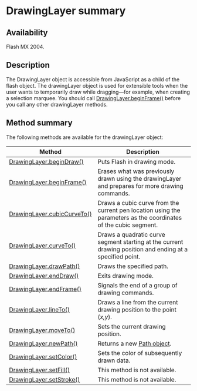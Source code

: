 # DrawingLayer summary

## Availability

Flash MX 2004.

## Description

The DrawingLayer object is accessible from JavaScript as a child of the flash object. The drawingLayer object is used for extensible tools when the user wants to temporarily draw while dragging—for example, when creating a selection marquee. You should call [DrawingLayer.beginFrame()](../DrawingLayer_object/DrawingLayer1.md) before you call any other drawingLayer methods.

## Method summary

The following methods are available for the drawingLayer object:

| **Method** | **Description** |
| --- | --- |
| [DrawingLayer.beginDraw()](../DrawingLayer_object/DrawingLayer.md) | Puts Flash in drawing mode. |
| [DrawingLayer.beginFrame()](../DrawingLayer_object/DrawingLayer1.md) | Erases what was previously drawn using the drawingLayer and prepares for more drawing commands. |
| [DrawingLayer.cubicCurveTo()](../DrawingLayer_object/DrawingLayer2.md) | Draws a cubic curve from the current pen location using the parameters as the coordinates of the cubic segment. |
| [DrawingLayer.curveTo()](../DrawingLayer_object/DrawingLayer3.md) | Draws a quadratic curve segment starting at the current drawing position and ending at a specified point. |
| [DrawingLayer.drawPath()](../DrawingLayer_object/DrawingLayer4.md) | Draws the specified path. |
| [DrawingLayer.endDraw()](../DrawingLayer_object/DrawingLayer5.md) | Exits drawing mode. |
| [DrawingLayer.endFrame()](../DrawingLayer_object/DrawingLayer6.md) | Signals the end of a group of drawing commands. |
| [DrawingLayer.lineTo()](../DrawingLayer_object/DrawingLayer7.md) | Draws a line from the current drawing position to the point (*x,y*). |
| [DrawingLayer.moveTo()](../DrawingLayer_object/DrawingLayer8.md) | Sets the current drawing position. |
| [DrawingLayer.newPath()](../DrawingLayer_object/DrawingLayer9.md) | Returns a new [Path object](../Path_object/Path_summary.md). |
| [DrawingLayer.setColor()](../DrawingLayer_object/DrawingLayer10.md) | Sets the color of subsequently drawn data. |
| [DrawingLayer.setFill()](../DrawingLayer_object/DrawingLayer11.md) | This method is not available. |
| [DrawingLayer.setStroke()](../DrawingLayer_object/DrawingLayer12.md) | This method is not available. |
